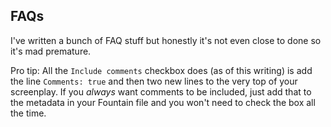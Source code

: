 ## FAQs

I've written a bunch of FAQ stuff but honestly it's not even close to done so it's mad premature.

Pro tip: All the `Include comments` checkbox does (as of this writing) is add the line `Comments: true` and then two new lines to the very top of your screenplay. If you *always* want comments to be included, just add that to the metadata in your Fountain file and you won't need to check the box all the time.